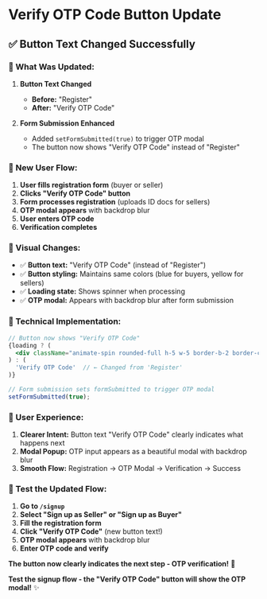 # Verify OTP Code Button Update

## ✅ **Button Text Changed Successfully**

### **🎯 What Was Updated:**

1. **Button Text Changed**
   - **Before:** "Register"
   - **After:** "Verify OTP Code"

2. **Form Submission Enhanced**
   - Added `setFormSubmitted(true)` to trigger OTP modal
   - The button now shows "Verify OTP Code" instead of "Register"

### **🚀 New User Flow:**

1. **User fills registration form** (buyer or seller)
2. **Clicks "Verify OTP Code" button**
3. **Form processes registration** (uploads ID docs for sellers)
4. **OTP modal appears** with backdrop blur
5. **User enters OTP code**
6. **Verification completes**

### **🎨 Visual Changes:**

- ✅ **Button text:** "Verify OTP Code" (instead of "Register")
- ✅ **Button styling:** Maintains same colors (blue for buyers, yellow for sellers)
- ✅ **Loading state:** Shows spinner when processing
- ✅ **OTP modal:** Appears with backdrop blur after form submission

### **🔧 Technical Implementation:**

```jsx
// Button now shows "Verify OTP Code"
{loading ? (
  <div className="animate-spin rounded-full h-5 w-5 border-b-2 border-current"></div>
) : (
  'Verify OTP Code'  // ← Changed from 'Register'
)}

// Form submission sets formSubmitted to trigger OTP modal
setFormSubmitted(true);
```

### **🎯 User Experience:**

1. **Clearer Intent:** Button text "Verify OTP Code" clearly indicates what happens next
2. **Modal Popup:** OTP input appears as a beautiful modal with backdrop blur
3. **Smooth Flow:** Registration → OTP Modal → Verification → Success

### **🧪 Test the Updated Flow:**

1. **Go to `/signup`**
2. **Select "Sign up as Seller" or "Sign up as Buyer"**
3. **Fill the registration form**
4. **Click "Verify OTP Code"** (new button text!)
5. **OTP modal appears** with backdrop blur
6. **Enter OTP code and verify**

**The button now clearly indicates the next step - OTP verification!** 🎉

**Test the signup flow - the "Verify OTP Code" button will show the OTP modal!** ✨


